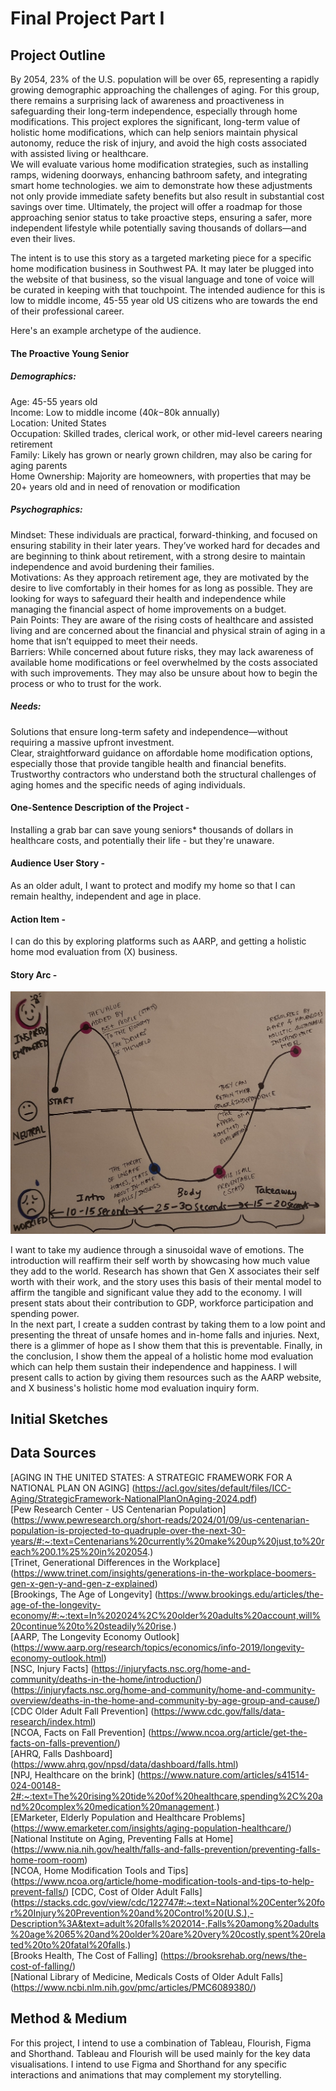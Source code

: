 # Final Project Part I

## Project Outline
By 2054, 23% of the U.S. population will be over 65, representing a rapidly growing demographic approaching the challenges of aging. For this group, there remains a surprising lack of awareness and proactiveness in safeguarding their long-term independence, especially through home modifications. This project explores the significant, long-term value of holistic home modifications, which can help seniors maintain physical autonomy, reduce the risk of injury, and avoid the high costs associated with assisted living or healthcare.         
We will evaluate various home modification strategies, such as installing ramps, widening doorways, enhancing bathroom safety, and integrating smart home technologies. we aim to demonstrate how these adjustments not only provide immediate safety benefits but also result in substantial cost savings over time. Ultimately, the project will offer a roadmap for those approaching senior status to take proactive steps, ensuring a safer, more independent lifestyle while potentially saving thousands of dollars—and even their lives.

The intent is to use this story as a targeted marketing piece for a specific home modification business in Southwest PA. It may later be plugged into the website of that business, so the visual language and tone of voice will be curated in keeping with that touchpoint. The intended audience for this is low to middle income, 45-55 year old US citizens who are towards the end of their professional career. 

Here's an example archetype of the audience.
#### The Proactive Young Senior
##### Demographics:      
Age: 45-55 years old       
Income: Low to middle income ($40k-$80k annually)       
Location: United States          
Occupation: Skilled trades, clerical work, or other mid-level careers nearing retirement      
Family: Likely has grown or nearly grown children, may also be caring for aging parents        
Home Ownership: Majority are homeowners, with properties that may be 20+ years old and in need of renovation or modification     

##### Psychographics:       
Mindset: These individuals are practical, forward-thinking, and focused on ensuring stability in their later years. They’ve worked hard for decades and are beginning to think about retirement, with a strong desire to maintain independence and avoid burdening their families.         
Motivations: As they approach retirement age, they are motivated by the desire to live comfortably in their homes for as long as possible. They are looking for ways to safeguard their health and independence while managing the financial aspect of home improvements on a budget.   
Pain Points: They are aware of the rising costs of healthcare and assisted living and are concerned about the financial and physical strain of aging in a home that isn’t equipped to meet their needs.      
Barriers: While concerned about future risks, they may lack awareness of available home modifications or feel overwhelmed by the costs associated with such improvements. They may also be unsure about how to begin the process or who to trust for the work.     

##### Needs:    
Solutions that ensure long-term safety and independence—without requiring a massive upfront investment.     
Clear, straightforward guidance on affordable home modification options, especially those that provide tangible health and financial benefits.     
Trustworthy contractors who understand both the structural challenges of aging homes and the specific needs of aging individuals.    

#### One-Sentence Description of the Project -    
Installing a grab bar can save young seniors* thousands of dollars in healthcare costs, and potentially their life - but they're unaware.    

#### Audience User Story -    
As an older adult, I want to protect and modify my home so that I can remain healthy, independent and age in place.    

#### Action Item -   
I can do this by exploring platforms such as AARP, and getting a holistic home mod evaluation from (X) business.    

#### Story Arc -   
![Story Arc](storyarc.jpg)

I want to take my audience through a sinusoidal wave of emotions. The introduction will reaffirm their self worth by showcasing how much value they add to the world. Research has shown that Gen X associates their self worth with their work, and the story uses this basis of their mental model to affirm the tangible and significant value they add to the economy. I will present stats about their contribution to GDP, workforce participation and spending power.   
In the next part, I create a sudden contrast by taking them to a low point and presenting the threat of unsafe homes and in-home falls and injuries. Next, there is a glimmer of hope as I show them that this is preventable. Finally, in the conclusion, I show them the appeal of a holistic home mod evaluation which can help them sustain their independence and happiness. I will present calls to action by giving them resources such as the AARP website, and X business's holistic home mod evaluation inquiry form.

## Initial Sketches   

## Data Sources
[AGING IN THE UNITED STATES: A STRATEGIC FRAMEWORK FOR A NATIONAL PLAN ON AGING] (https://acl.gov/sites/default/files/ICC-Aging/StrategicFramework-NationalPlanOnAging-2024.pdf)  
[Pew Research Center - US Centenarian Population] (https://www.pewresearch.org/short-reads/2024/01/09/us-centenarian-population-is-projected-to-quadruple-over-the-next-30-years/#:~:text=Centenarians%20currently%20make%20up%20just,to%20reach%200.1%25%20in%202054.)     
[Trinet, Generational Differences in the Workplace] (https://www.trinet.com/insights/generations-in-the-workplace-boomers-gen-x-gen-y-and-gen-z-explained)     
[Brookings, The Age of Longevity] (https://www.brookings.edu/articles/the-age-of-the-longevity-economy/#:~:text=In%202024%2C%20older%20adults%20account,will%20continue%20to%20steadily%20rise.)     
[AARP, The Longevity Economy Outlook] (https://www.aarp.org/research/topics/economics/info-2019/longevity-economy-outlook.html)    
[NSC, Injury Facts] (https://injuryfacts.nsc.org/home-and-community/deaths-in-the-home/introduction/)  
(https://injuryfacts.nsc.org/home-and-community/home-and-community-overview/deaths-in-the-home-and-community-by-age-group-and-cause/)     
[CDC Older Adult Fall Prevention] (https://www.cdc.gov/falls/data-research/index.html)  
[NCOA, Facts on Fall Prevention] (https://www.ncoa.org/article/get-the-facts-on-falls-prevention/)     
[AHRQ, Falls Dashboard] (https://www.ahrq.gov/npsd/data/dashboard/falls.html)     
[NPJ, Healthcare on the brink] (https://www.nature.com/articles/s41514-024-00148-2#:~:text=The%20rising%20tide%20of%20healthcare,spending%2C%20and%20complex%20medication%20management.)    
[EMarketer, Elderly Population and Healthcare Problems] (https://www.emarketer.com/insights/aging-population-healthcare/)   
[National Institute on Aging, Preventing Falls at Home] (https://www.nia.nih.gov/health/falls-and-falls-prevention/preventing-falls-home-room-room)   
[NCOA, Home Modification Tools and Tips] (https://www.ncoa.org/article/home-modification-tools-and-tips-to-help-prevent-falls/)
[CDC, Cost of Older Adult Falls] (https://stacks.cdc.gov/view/cdc/122747#:~:text=National%20Center%20for%20Injury%20Prevention%20and%20Control%20(U.S.),-Description%3A&text=adult%20falls%202014-,Falls%20among%20adults%20age%2065%20and%20older%20are%20very%20costly,spent%20related%20to%20fatal%20falls.)    
[Brooks Health, The Cost of Falling] (https://brooksrehab.org/news/the-cost-of-falling/)   
[National Library of Medicine, Medicals Costs of Older Adult Falls] (https://www.ncbi.nlm.nih.gov/pmc/articles/PMC6089380/)


## Method & Medium

For this project, I intend to use a combination of Tableau, Flourish, Figma and Shorthand. Tableau and Flourish will be used mainly for the key data visualisations. I intend to use Figma and Shorthand for any specific interactions and animations that may complement my storytelling.
